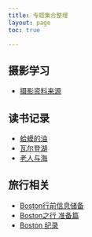 ```yaml
---
title: 专题集合整理
layout: page
toc: true

---
```


## 摄影学习
* [摄影资料来源](/posts/20170227-notes-photograph)


## 读书记录
* [蛤蟆的油](/posts/20170328-book-hama-de-you)
* [瓦尔登湖](/posts/20170109-extract-walden)
* [老人与海](/posts/20170216-extract-the-old-man-and-the-sea)

<!--
## 罗辑思维
* [罗辑思维 记录及疑问](/posts/20170315-notes-luogic-talkshow)
-->

## 旅行相关
* [Boston行前信息储备](/posts/20170313-trav-boston-research)
* [Boston之行 准备篇](/posts/20170306-trav-boston-prep)
* [Boston 纪录](/posts/20170327-miscel-boston-review)

